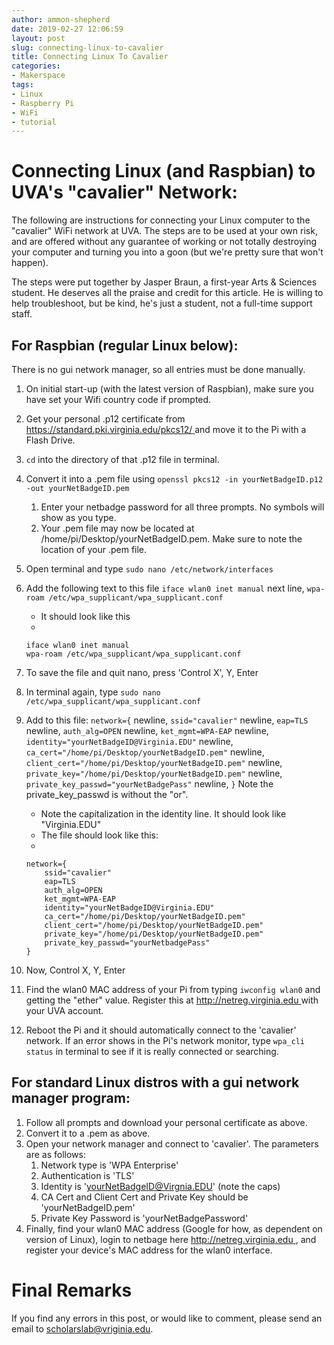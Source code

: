 ```yaml
---
author: ammon-shepherd
date: 2019-02-27 12:06:59
layout: post
slug: connecting-linux-to-cavalier
title: Connecting Linux To Cavalier
categories:
- Makerspace
tags:
- Linux
- Raspberry Pi
- WiFi
- tutorial
---
```


# Connecting Linux (and Raspbian) to UVA's "cavalier" Network:

The following are instructions for connecting your Linux computer to the
"cavalier" WiFi network at UVA. The steps are to be used at your own risk, and
are offered without any guarantee of working or not totally destroying your
computer and turning you into a goon (but we're pretty sure that won't happen).


The steps were put together by Jasper Braun, a first-year Arts & Sciences
student. He deserves all the praise and credit for this article. He is willing
to help troubleshoot, but be kind, he's just a student, not a full-time support
staff.


## For Raspbian (regular Linux below):
There is no gui network manager, so all entries must be done manually.

1. On initial start-up (with the latest version of Raspbian), make sure you have set your Wifi country code if prompted. 
2. Get your personal .p12 certificate from [https://standard.pki.virginia.edu/pkcs12/ ](https://standard.pki.virginia.edu/pkcs12/) and move it to the Pi with a Flash Drive.
3. `cd` into the directory of that .p12 file in terminal.
4. Convert it into a .pem file using `openssl pkcs12 -in yourNetBadgeID.p12 -out yourNetBadgeID.pem`
    1. Enter your netbadge password for all three prompts. No symbols will show as you type.
    2. Your .pem file may now be located at /home/pi/Desktop/yourNetBadgeID.pem. Make sure to note the location of your .pem file.
5. Open terminal and type `sudo nano /etc/network/interfaces` 
6. Add the following text to this file `iface wlan0 inet manual` next line, `wpa-roam /etc/wpa_supplicant/wpa_supplicant.conf`
    - It should look like this
    - 
    ```
    iface wlan0 inet manual
    wpa-roam /etc/wpa_supplicant/wpa_supplicant.conf
    ```
7. To save the file and quit nano, press 'Control X', Y, Enter
8. In terminal again, type `sudo nano /etc/wpa_supplicant/wpa_supplicant.conf`
9. Add to this file: `network={` newline, `ssid="cavalier"` newline, `eap=TLS` newline, `auth_alg=OPEN` newline, `ket_mgmt=WPA-EAP` newline, `identity="yourNetBadgeID@Virginia.EDU"` newline, `ca_cert="/home/pi/Desktop/yourNetBadgeID.pem"` newline, `client_cert="/home/pi/Desktop/yourNetBadgeID.pem"` newline, `private_key="/home/pi/Desktop/yourNetBadgeID.pem"` newline, `private_key_passwd="yourNetBadgePass"` newline, `}` Note the private_key_passwd is without the "or". 

    - Note the capitalization in the identity line. It should look like "Virginia.EDU"
    - The file should look like this:
    - 
    ```
    network={
        ssid="cavalier"
        eap=TLS
        auth_alg=OPEN
        ket_mgmt=WPA-EAP
        identity="yourNetBadgeID@Virginia.EDU"
        ca_cert="/home/pi/Desktop/yourNetBadgeID.pem"
        client_cert="/home/pi/Desktop/yourNetBadgeID.pem"
        private_key="/home/pi/Desktop/yourNetBadgeID.pem"
        private_key_passwd="yourNetbadgePass"
    }

    ```
10. Now, Control X, Y, Enter
11. Find the wlan0 MAC address of your Pi from typing `iwconfig wlan0` and getting the "ether" value. Register this at [http://netreg.virginia.edu ](http://netreg.virginia.edu) with your UVA account.
12. Reboot the Pi and it should automatically connect to the 'cavalier' network. If an error shows in the Pi's network monitor, type `wpa_cli status` in terminal to see if it is really connected or searching.


## For standard Linux distros with a gui network manager program:
1. Follow all prompts and download your personal certificate as above. 
2. Convert it to a .pem as above.
3. Open your network manager and connect to 'cavalier'. The parameters are as follows:
    1. Network type is 'WPA Enterprise'
    2. Authentication is 'TLS'
    3. Identity is 'yourNetBadgeID@Virgnia.EDU' (note the caps)
    4. CA Cert and Client Cert and Private Key should be 'yourNetBadgeID.pem'
    5. Private Key Password is 'yourNetBadgePassword'
4. Finally, find your wlan0 MAC address (Google for how, as dependent on version of Linux), login to netbage here [http://netreg.virginia.edu ](http://netreg.virginia.edu), and register your device's MAC address for the wlan0 interface.


# Final Remarks

If you find any errors in this post, or would like to comment, please send an email to
[scholarslab@vriginia.edu](mailto:scholarslab@vriginia.edu).
